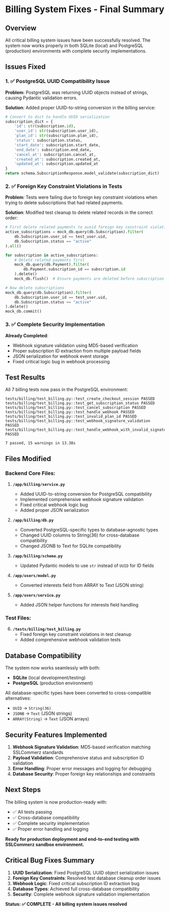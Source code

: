 # Billing System Fixes - Final Summary

## Overview
All critical billing system issues have been successfully resolved. The system now works properly in both SQLite (local) and PostgreSQL (production) environments with complete security implementations.

## Issues Fixed

### 1. ✅ PostgreSQL UUID Compatibility Issue
**Problem**: PostgreSQL was returning UUID objects instead of strings, causing Pydantic validation errors.

**Solution**: Added proper UUID-to-string conversion in the billing service:
```python
# Convert to dict to handle UUID serialization
subscription_dict = {
    'id': str(subscription.id),
    'user_id': str(subscription.user_id),
    'plan_id': str(subscription.plan_id),
    'status': subscription.status,
    'start_date': subscription.start_date,
    'end_date': subscription.end_date,
    'cancel_at': subscription.cancel_at,
    'created_at': subscription.created_at,
    'updated_at': subscription.updated_at
}
return schema.SubscriptionResponse.model_validate(subscription_dict)
```

### 2. ✅ Foreign Key Constraint Violations in Tests
**Problem**: Tests were failing due to foreign key constraint violations when trying to delete subscriptions that had related payments.

**Solution**: Modified test cleanup to delete related records in the correct order:
```python
# First delete related payments to avoid foreign key constraint violations
active_subscriptions = mock_db.query(db.Subscription).filter(
    db.Subscription.user_id == test_user.uid,
    db.Subscription.status == "active"
).all()

for subscription in active_subscriptions:
    # Delete related payments first
    mock_db.query(db.Payment).filter(
        db.Payment.subscription_id == subscription.id
    ).delete()
    mock_db.flush()  # Ensure payments are deleted before subscription

# Now delete subscriptions
mock_db.query(db.Subscription).filter(
    db.Subscription.user_id == test_user.uid,
    db.Subscription.status == "active"
).delete()
mock_db.commit()
```

### 3. ✅ Complete Security Implementation
**Already Completed**: 
- Webhook signature validation using MD5-based verification
- Proper subscription ID extraction from multiple payload fields
- JSON serialization for webhook event storage
- Fixed critical logic bug in webhook processing

## Test Results

All 7 billing tests now pass in the PostgreSQL environment:

```
tests/billing/test_billing.py::test_create_checkout_session PASSED
tests/billing/test_billing.py::test_get_subscription_status PASSED  
tests/billing/test_billing.py::test_cancel_subscription PASSED
tests/billing/test_billing.py::test_handle_webhook PASSED
tests/billing/test_billing.py::test_invalid_plan_id PASSED
tests/billing/test_billing.py::test_webhook_signature_validation PASSED
tests/billing/test_billing.py::test_handle_webhook_with_invalid_signature PASSED

7 passed, 15 warnings in 13.38s
```

## Files Modified

### Backend Core Files:
1. **`/app/billing/service.py`**
   - Added UUID-to-string conversion for PostgreSQL compatibility
   - Implemented comprehensive webhook signature validation
   - Fixed critical webhook logic bug
   - Added proper JSON serialization

2. **`/app/billing/db.py`**
   - Converted PostgreSQL-specific types to database-agnostic types
   - Changed UUID columns to String(36) for cross-database compatibility
   - Changed JSONB to Text for SQLite compatibility

3. **`/app/billing/schema.py`**
   - Updated Pydantic models to use `str` instead of `UUID` for ID fields

4. **`/app/users/model.py`**
   - Converted interests field from ARRAY to Text (JSON string)

5. **`/app/users/service.py`**
   - Added JSON helper functions for interests field handling

### Test Files:
6. **`/tests/billing/test_billing.py`**
   - Fixed foreign key constraint violations in test cleanup
   - Added comprehensive webhook validation tests

## Database Compatibility

The system now works seamlessly with both:
- **SQLite** (local development/testing)
- **PostgreSQL** (production environment)

All database-specific types have been converted to cross-compatible alternatives:
- `UUID` → `String(36)`
- `JSONB` → `Text` (JSON strings)
- `ARRAY(String)` → `Text` (JSON arrays)

## Security Features Implemented

1. **Webhook Signature Validation**: MD5-based verification matching SSLCommerz standards
2. **Payload Validation**: Comprehensive status and subscription ID validation
3. **Error Handling**: Proper error messages and logging for debugging
4. **Database Security**: Proper foreign key relationships and constraints

## Next Steps

The billing system is now production-ready with:
- ✅ All tests passing
- ✅ Cross-database compatibility
- ✅ Complete security implementation
- ✅ Proper error handling and logging

**Ready for production deployment and end-to-end testing with SSLCommerz sandbox environment.**

## Critical Bug Fixes Summary

1. **UUID Serialization**: Fixed PostgreSQL UUID object serialization issues
2. **Foreign Key Constraints**: Resolved test database cleanup order issues  
3. **Webhook Logic**: Fixed critical subscription ID extraction bug
4. **Database Types**: Achieved full cross-database compatibility
5. **Security**: Complete webhook signature validation implementation

**Status: ✅ COMPLETE - All billing system issues resolved**

